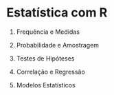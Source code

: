 # Estatística com R 

1. Frequência e Medidas

2.  Probabilidade e Amostragem

3. Testes de Hipóteses

4. Correlação e Regressão

5. Modelos Estatísticos
